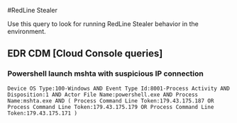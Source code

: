 #RedLine Stealer

Use this query to look for running RedLine Stealer behavior in the environment.

## EDR CDM [Cloud Console queries]

### Powershell launch mshta with suspicious IP connection

```
Device OS Type:100-Windows AND Event Type Id:8001-Process Activity AND Disposition:1 AND Actor File Name:powershell.exe AND Process Name:mshta.exe AND ( Process Command Line Token:179.43.175.187 OR Process Command Line Token:179.43.175.179 OR Process Command Line Token:179.43.175.171 )

```
